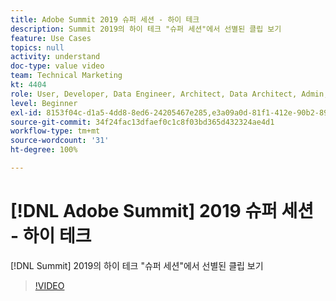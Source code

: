 ```yaml
---
title: Adobe Summit 2019 슈퍼 세션 - 하이 테크
description: Summit 2019의 하이 테크 "슈퍼 세션"에서 선별된 클립 보기
feature: Use Cases
topics: null
activity: understand
doc-type: value video
team: Technical Marketing
kt: 4404
role: User, Developer, Data Engineer, Architect, Data Architect, Admin, Leader
level: Beginner
exl-id: 8153f04c-d1a5-4dd8-8ed6-24205467e285,e3a09a0d-81f1-412e-90b2-89161f8dd9e3
source-git-commit: 34f24fac13dfaef0c1c8f03bd365d432324ae4d1
workflow-type: tm+mt
source-wordcount: '31'
ht-degree: 100%

---
```


# [!DNL Adobe Summit] 2019 슈퍼 세션 - 하이 테크

[!DNL Summit] 2019의 하이 테크 &quot;슈퍼 세션&quot;에서 선별된 클립 보기

>[!VIDEO](https://video.tv.adobe.com/v/30548/?quality=12)
